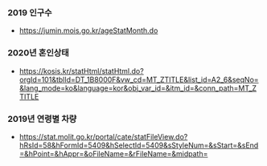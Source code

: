 ### 2019 인구수
- https://jumin.mois.go.kr/ageStatMonth.do

### 2020년 혼인상태
- https://kosis.kr/statHtml/statHtml.do?orgId=101&tblId=DT_1B8000F&vw_cd=MT_ZTITLE&list_id=A2_6&seqNo=&lang_mode=ko&language=kor&obj_var_id=&itm_id=&conn_path=MT_ZTITLE

### 2019년 연령별 차량
- https://stat.molit.go.kr/portal/cate/statFileView.do?hRsId=58&hFormId=5409&hSelectId=5409&sStyleNum=&sStart=&sEnd=&hPoint=&hAppr=&oFileName=&rFileName=&midpath=
